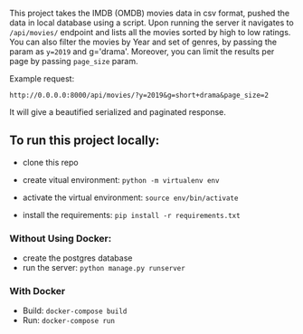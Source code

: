 
This project takes the IMDB (OMDB) movies data in csv format, pushed the data in local database using a script.
Upon running the server it navigates to `/api/movies/` endpoint and lists all the movies sorted by high to low ratings.
You can also filter the movies by Year and set of genres, by passing the param as `y=2019` and g='drama'.
Moreover, you can limit the results per page by passing `page_size` param.

Example request:

`http://0.0.0.0:8000/api/movies/?y=2019&g=short+drama&page_size=2`


It will give a beautified serialized and paginated response.

## To run this project locally:

- clone this repo
- create vitual environment: `python -m virtualenv env`
- activate the virtual environment: `source env/bin/activate`

- install the requirements: `pip install -r requirements.txt`

### Without Using Docker:

- create the postgres database
- run the server: `python manage.py runserver`

### With Docker

- Build: `docker-compose build`
- Run: `docker-compose run`

